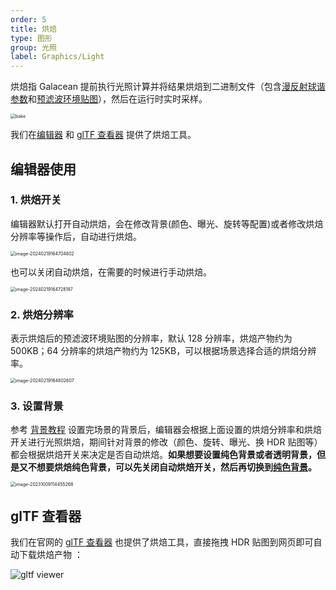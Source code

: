 ```yaml
---
order: 5
title: 烘焙
type: 图形
group: 光照
label: Graphics/Light
---
```


烘焙指 Galacean 提前执行光照计算并将结果烘焙到二进制文件（包含[漫反射球谐参数](https://www.wikiwand.com/zh-hans/%E7%90%83%E8%B0%90%E5%87%BD%E6%95%B0)和[预滤波环境贴图](https://learnopengl-cn.github.io/07%20PBR/03%20IBL/02%20Specular%20IBL/)），然后在运行时实时采样。

<img src="https://gw.alipayobjects.com/zos/OasisHub/5ff4f65b-7940-4359-9de0-f8beef4d7fb2/bake.gif" alt="bake" style="zoom:50%;" />

我们在[编辑器](https://galacean.antgroup.com/editor) 和 [glTF 查看器](https://galacean.antgroup.com/#/gltf-viewer) 提供了烘焙工具。

## 编辑器使用

### 1. 烘焙开关

编辑器默认打开自动烘焙，会在修改背景(颜色、曝光、旋转等配置)或者修改烘焙分辨率等操作后，自动进行烘焙。

<img src="https://gw.alipayobjects.com/zos/OasisHub/c1d83838-b7c8-434c-b689-118f2ddb0d9e/image-20240219164704802.png" alt="image-20240219164704802" style="zoom:50%;" />

也可以关闭自动烘焙，在需要的时候进行手动烘焙。

<img src="https://gw.alipayobjects.com/zos/OasisHub/2e5e0965-956b-4146-a0de-0ca5a8025d4a/image-20240219164728187.png" alt="image-20240219164728187" style="zoom:50%;" />

### 2. 烘焙分辨率

表示烘焙后的预滤波环境贴图的分辨率，默认 128 分辨率，烘焙产物约为 500KB；64 分辨率的烘焙产物约为 125KB，可以根据场景选择合适的烘焙分辨率。

<img src="https://gw.alipayobjects.com/zos/OasisHub/2aee8d7d-4f64-4ef9-b004-f81be968488e/image-20240219164802607.png" alt="image-20240219164802607" style="zoom:50%;" />

### 3. 设置背景

参考 [背景教程](/docs/graphics/background/sky/) 设置完场景的背景后，编辑器会根据上面设置的烘焙分辨率和烘焙开关进行光照烘焙，期间针对背景的修改（颜色、旋转、曝光、换 HDR 贴图等）都会根据烘焙开关来决定是否自动烘焙。**如果想要设置纯色背景或者透明背景，但是又不想要烘焙纯色背景，可以先关闭自动烘焙开关，然后再切换到[纯色背景](/docs/graphics/background/solidColor/)。**

<img src="https://gw.alipayobjects.com/zos/OasisHub/1604407b-f6e0-442a-b179-aef4836877cf/image-20231009114455268.png" alt="image-20231009114455268" style="zoom:50%;" />

## glTF 查看器

我们在官网的 [glTF 查看器](https://galacean.antgroup.com/#/gltf-viewer) 也提供了烘焙工具，直接拖拽 HDR 贴图到网页即可自动下载烘焙产物 ：

![gltf viewer](https://gw.alipayobjects.com/mdn/rms_7c464e/afts/img/A*9mGbSpQ4HngAAAAAAAAAAAAAARQnAQ)
